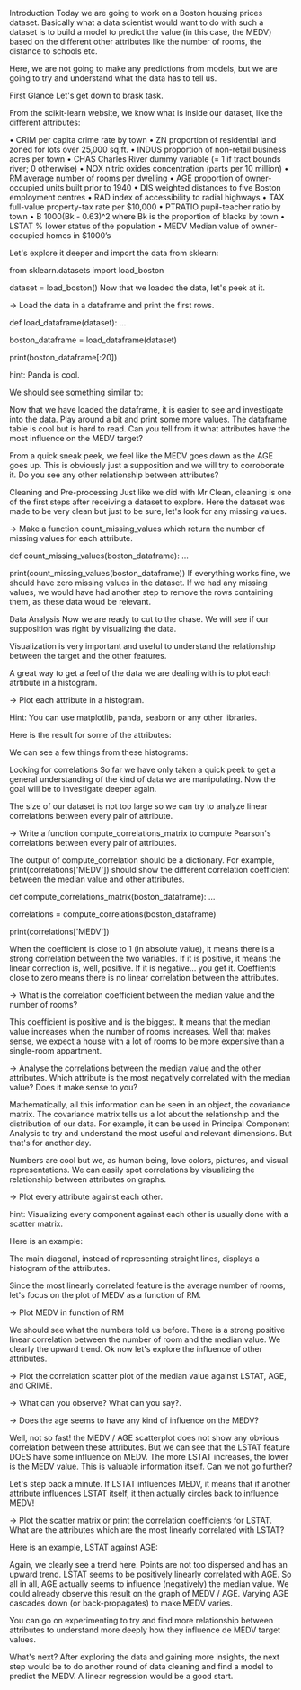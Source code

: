 Introduction
Today we are going to work on a Boston housing prices dataset. Basically what a data scientist would want to do with such a dataset is to build a model to predict the value (in this case, the MEDV) based on the different other attributes like the number of rooms, the distance to schools etc.

Here, we are not going to make any predictions from models, but we are going to try and understand what the data has to tell us.

First Glance
Let's get down to brask task.

From the scikit-learn website, we know what is inside our dataset, like the different attributes:

• CRIM per capita crime rate by town
• ZN proportion of residential land zoned for lots over 25,000 sq.ft.
• INDUS proportion of non-retail business acres per town
• CHAS Charles River dummy variable (= 1 if tract bounds river; 0 otherwise)
• NOX nitric oxides concentration (parts per 10 million)
• RM average number of rooms per dwelling
• AGE proportion of owner-occupied units built prior to 1940
• DIS weighted distances to five Boston employment centres
• RAD index of accessibility to radial highways
• TAX full-value property-tax rate per $10,000
• PTRATIO pupil-teacher ratio by town
• B 1000(Bk - 0.63)^2 where Bk is the proportion of blacks by town
• LSTAT % lower status of the population
• MEDV Median value of owner-occupied homes in $1000’s

Let's explore it deeper and import the data from sklearn:

from sklearn.datasets import load_boston

dataset = load_boston()
Now that we loaded the data, let's peek at it.

→ Load the data in a dataframe and print the first rows.

def load_dataframe(dataset):
	...

boston_dataframe = load_dataframe(dataset)

print(boston_dataframe[:20])

hint: Panda is cool.

We should see something similar to:


Now that we have loaded the dataframe, it is easier to see and investigate into the data. Play around a bit and print some more values.
The dataframe table is cool but is hard to read. Can you tell from it what attributes have the most influence on the MEDV target?

From a quick sneak peek, we feel like the MEDV goes down as the AGE goes up. This is obviously just a supposition and we will try to corroborate it.
Do you see any other relationship between attributes?

Cleaning and Pre-processing
Just like we did with Mr Clean, cleaning is one of the first steps after receiving a dataset to explore. Here the dataset was made to be very clean but just to be sure, let's look for any missing values.

→ Make a function count_missing_values which return the number of missing values for each attribute.

def count_missing_values(boston_dataframe):
	...

print(count_missing_values(boston_dataframe))
If everything works fine, we should have zero missing values in the dataset. If we had any missing values, we would have had another step to remove the rows containing them, as these data woud be relevant.

Data Analysis
Now we are ready to cut to the chase. We will see if our supposition was right by visualizing the data.

Visualization is very important and useful to understand the relationship between the target and the other features.

A great way to get a feel of the data we are dealing with is to plot each atrtibute in a histogram.

→ Plot each attribute in a histogram.

Hint: You can use matplotlib, panda, seaborn or any other libraries.

Here is the result for some of the attributes:


We can see a few things from these histograms:

Looking for correlations
So far we have only taken a quick peek to get a general understanding of the kind of data we are manipulating. Now the goal will be to investigate deeper again.

The size of our dataset is not too large so we can try to analyze linear correlations between every pair of attribute.

→ Write a function compute_correlations_matrix to compute Pearson's correlations between every pair of attributes.

The output of compute_correlation should be a dictionary. For example, print(correlations['MEDV']) should show the different correlation coefficient between the median value and other attributes.

def compute_correlations_matrix(boston_dataframe):
	...

correlations = compute_correlations(boston_dataframe)

print(correlations['MEDV'])

When the coefficient is close to 1 (in absolute value), it means there is a strong correlation between the two variables. If it is positive, it means the linear correction is, well, positive. If it is negative... you get it.
Coeffients close to zero means there is no linear correlation between the attributes.

→ What is the correlation coefficient between the median value and the number of rooms?

This coefficient is positive and is the biggest. It means that the median value increases when the number of rooms increases. Well that makes sense, we expect a house with a lot of rooms to be more expensive than a single-room appartment.

→ Analyse the correlations between the median value and the other attributes. Which attribute is the most negatively correlated with the median value? Does it make sense to you?

Mathematically, all this information can be seen in an object, the covariance matrix. The covariance matrix tells us a lot about the relationship and the distribution of our data.
For example, it can be used in Principal Component Analysis to try and understand the most useful and relevant dimensions. But that's for another day.

Numbers are cool but we, as human being, love colors, pictures, and visual representations. We can easily spot correlations by visualizing the relationship between attributes on graphs.

→ Plot every attribute against each other.

hint: Visualizing every component against each other is usually done with a scatter matrix.

Here is an example:


The main diagonal, instead of representing straight lines, displays a histogram of the attributes.

Since the most linearly correlated feature is the average number of rooms, let's focus on the plot of MEDV as a function of RM.

→ Plot MEDV in function of RM

We should see what the numbers told us before. There is a strong positive linear correlation between the number of room and the median value. We clearly the upward trend.
Ok now let's explore the influence of other attributes.

→ Plot the correlation scatter plot of the median value against LSTAT, AGE, and CRIME.


→ What can you observe? What can you say?.

→ Does the age seems to have any kind of influence on the MEDV?

Well, not so fast! the MEDV / AGE scatterplot does not show any obvious correlation between these attributes. But we can see that the LSTAT feature DOES have some influence on MEDV.
The more LSTAT increases, the lower is the MEDV value. This is valuable information itself. Can we not go further?

Let's step back a minute. If LSTAT influences MEDV, it means that if another attribute influences LSTAT itself, it then actually circles back to influence MEDV!

→ Plot the scatter matrix or print the correlation coefficients for LSTAT. What are the attributes which are the most linearly correlated with LSTAT?

Here is an example, LSTAT against AGE:


Again, we clearly see a trend here. Points are not too dispersed and has an upward trend. LSTAT seems to be positively linearly correlated with AGE.
So all in all, AGE actually seems to influence (negatively) the median value. We could already observe this result on the graph of MEDV / AGE. Varying AGE cascades down (or back-propagates) to make MEDV varies.

You can go on experimenting to try and find more relationship between attributes to understand more deeply how they influence de MEDV target values.

What's next?
After exploring the data and gaining more insights, the next step would be to do another round of data cleaning and find a model to predict the MEDV. A linear regression would be a good start.
